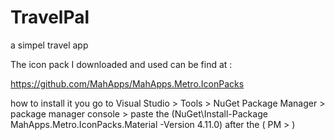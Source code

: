 # TravelPal
 a simpel travel app


 The icon pack I downloaded and used can be find at :

 https://github.com/MahApps/MahApps.Metro.IconPacks

 how to install it you go to
 Visual Studio > 
 Tools >
 NuGet Package Manager > 
 package manager console >
 paste the (NuGet\Install-Package MahApps.Metro.IconPacks.Material -Version 4.11.0) after the ( PM > )
